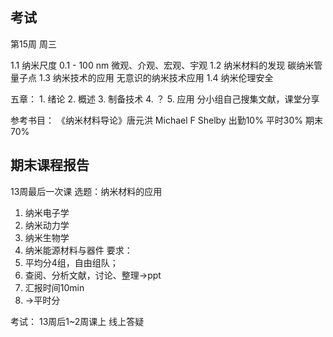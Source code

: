 ## 考试
第15周 周三

1.1 纳米尺度
	0.1 - 100 nm
	微观、介观、宏观、宇观
1.2 纳米材料的发现
	碳纳米管
	量子点
1.3 纳米技术的应用
	无意识的纳米技术应用
1.4 纳米伦理安全

五章：
	1. 绪论
	2. 概述
	3. 制备技术
	4. ？
	5. 应用
		分小组自己搜集文献，课堂分享


参考书目：
	《纳米材料导论》唐元洪
	Michael F Shelby
出勤10%
平时30%
期末70%

## 期末课程报告
13周最后一次课
选题：纳米材料的应用
1. 纳米电子学
2. 纳米动力学
3. 纳米生物学
4. 纳米能源材料与器件
要求：
1. 平均分4组，自由组队；
2. 查阅、分析文献，讨论、整理->ppt
3. 汇报时间10min
4. ->平时分

考试：
    13周后1~2周课上
    线上答疑
    
